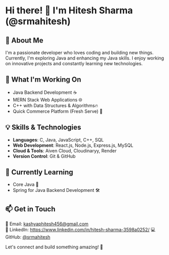 # Hi there! 👋 I'm Hitesh Sharma (@srmahitesh)

## 🚀 About Me
I'm a passionate developer who loves coding and building new things. Currently, I'm exploring Java and enhancing my Java skills. I enjoy working on innovative projects and constantly learning new technologies.

## 🔭 What I'm Working On
- Java Backend Development ☕
- MERN Stack Web Applications 🌐
- C++ with Data Structures & Algorithms🔥
- Quick Commerce Platform (Fresh Serve) 🚀

## 💡 Skills & Technologies
- **Languages**: C, Java, JavaScript, C++, SQL
- **Web Development**: React.js, Node.js, Express.js, MySQL
- **Cloud & Tools**: Aiven Cloud, Cloudinaryy, Render
- **Version Control**: Git & GitHub

## 🌱 Currently Learning
- Core Java 📲
- Spring for Java Backend Development 🛠️

## 📫 Get in Touch
📧 Email: kashyaphitesh456@gmail.com  
🔗 LinkedIn: https://www.linkedin.com/in/hitesh-sharma-3598a0252/
💻 GitHub: [@srmahitesh](https://github.com/srmahitesh)

Let's connect and build something amazing! 🚀
